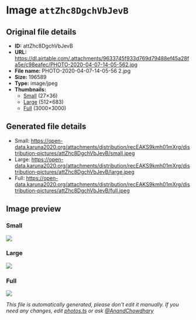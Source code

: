 # Image `attZhc8DgchVbJevB`

## Original file details

- **ID:** attZhc8DgchVbJevB
- **URL:** https://dl.airtable.com/.attachments/9633745f933d769d79488ef45a28fa5e/c98eafec/PHOTO-2020-04-07-14-05-562.jpg
- **File name:** PHOTO-2020-04-07-14-05-56 2.jpg
- **Size:** 196589
- **Type:** image/jpeg
- **Thumbnails:**
  - [Small](https://dl.airtable.com/.attachmentThumbnails/7d95a1fc8047a507b877b839ad454749/95213995) (27×36)
  - [Large](https://dl.airtable.com/.attachmentThumbnails/63867e17322faeebc7c398546dd6b2f8/4a4bcc09) (512×683)
  - [Full](https://dl.airtable.com/.attachmentThumbnails/4eafa6454ee1318d20e05a78efd80f82/cb25be13) (3000×3000)

## Generated file details

- Small: https://open-data.karuna2020.org/attachments/distribution/recEAKS9kmh01mXrg/distribution-pictures/attZhc8DgchVbJevB/small.jpeg
- Large: https://open-data.karuna2020.org/attachments/distribution/recEAKS9kmh01mXrg/distribution-pictures/attZhc8DgchVbJevB/large.jpeg
- Full: https://open-data.karuna2020.org/attachments/distribution/recEAKS9kmh01mXrg/distribution-pictures/attZhc8DgchVbJevB/full.jpeg

## Image preview

### Small

![](https://open-data.karuna2020.org/attachments/distribution/recEAKS9kmh01mXrg/distribution-pictures/attZhc8DgchVbJevB/small.jpeg)

### Large

![](https://open-data.karuna2020.org/attachments/distribution/recEAKS9kmh01mXrg/distribution-pictures/attZhc8DgchVbJevB/large.jpeg)

### Full

![](https://open-data.karuna2020.org/attachments/distribution/recEAKS9kmh01mXrg/distribution-pictures/attZhc8DgchVbJevB/full.jpeg)

_This file is automatically generated, please don't edit it manually. If you need any changes, edit [photos.ts](/photos.ts) or ask [@AnandChowdhary](https://github.com/AnandChowdhary)_
